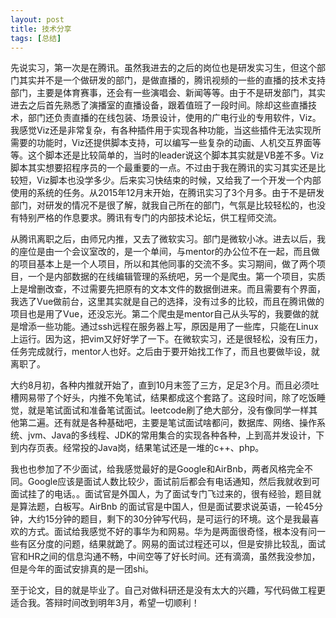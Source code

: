 ```yaml
---
layout: post
title: 技术分享
tags: [总结]
---
```




先说实习，第一次是在腾讯。虽然我进去的之后的岗位也是研发实习生，但这个部门其实并不是一个做研发的部门，是做直播的，腾讯视频的一些的直播的技术支持部门，主要是体育赛事，还会有一些演唱会、新闻等等。由于不是研发部门，其实进去之后首先熟悉了演播室的直播设备，跟着值班了一段时间。除却这些直播技术，部门还负责直播的在线包装、场景设计，使用的广电行业的专用软件，Viz。我感觉Viz还是非常复杂，有各种插件用于实现各种功能，当这些插件无法实现所需要的功能时，Viz还提供脚本支持，可以编写一些复杂的动画、人机交互界面等等。这个脚本还是比较简单的，当时的leader说这个脚本其实就是VB差不多。Viz脚本其实想要招程序员的一个最重要的一点。不过由于我在腾讯的实习其实还是比较短，Viz脚本也没学多少。后来实习快结束的时候，又给我了一个开发一个内部使用的系统的任务。从2015年12月末开始，在腾讯实习了3个月多。由于不是研发部门，对研发的情况不是很了解，就我自己所在的部门，气氛是比较轻松的，也没有特别严格的作息要求。腾讯有专门的内部技术论坛，供工程师交流。

从腾讯离职之后，由师兄内推，又去了微软实习。部门是微软小冰。进去以后，我的座位是由一个会议室改的，是一个单间，与mentor的办公位不在一起，而且做的项目基本上是一个人项目，所以和其他同事的交流不多。实习期间，做了两个项目，一个是内部数据的在线编辑管理的系统吧，另一个是爬虫。第一个项目，实质上是增删改查，不过需要先把原有的文本文件的数据倒进来。而且需要有个界面，我选了Vue做前台，这里其实就是自己的选择，没有过多的比较，而且在腾讯做的项目也是用了Vue，还没忘光。第二个爬虫是mentor自己从头写的，我要做的就是增添一些功能。通过ssh远程在服务器上写，原因是用了一些库，只能在Linux上运行。因为这，把vim又好好学了一下。在微软实习，还是很轻松，没有压力，任务完成就行，mentor人也好。之后由于要开始找工作了，而且也要做毕设，就离职了。

大约8月初，各种内推就开始了，直到10月末签了三方，足足3个月。而且必须吐槽网易带了个好头，内推不免笔试，结果都成这个套路了。这段时间，除了吃饭睡觉，就是笔试面试和准备笔试面试。leetcode刷了绝大部分，没有像同学一样其他第二遍。还有就是各种基础吧，主要是笔试面试啥都问，数据库、网络、操作系统、jvm、Java的多线程、JDK的常用集合的实现各种各种，上到高并发设计，下到内存页表。经常投的Java岗，结果笔试还是一堆的c++、php。

我也也参加了不少面试，给我感觉最好的是Google和AirBnb，两者风格完全不同。Google应该是面试人数比较少，面试前后都会有电话通知，然后我就收到可面试挂了的电话。。面试官是外国人，为了面试专门飞过来的，很有经验，题目就是算法题，白板写。AirBnb
的面试官是中国人，但是面试要求说英语，一轮45分钟，大约15分钟的题目，剩下的30分钟写代码，是可运行的环境。这个是我最喜欢的方式。面试给我感觉不好的事华为和网易。华为是两面很奇怪，根本没有问一些有区分度的问题，结果就跪了。网易的面试过程还可以，但是安排比较乱，面试官和HR之间的信息沟通不畅，中间空等了好长时间。还有滴滴，虽然我没参加，但是今年的面试安排真的是一团shi。

至于论文，目的就是毕业了。自己对做科研还是没有太大的兴趣，写代码做工程更适合我。答辩时间改到明年3月，希望一切顺利！
